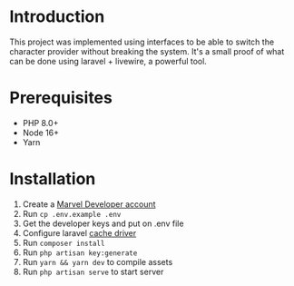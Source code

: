 # Introduction

This project was implemented using interfaces to be able to switch the character provider without breaking the system.
It's a small proof of what can be done using laravel + livewire, a powerful tool.

# Prerequisites

-   PHP 8.0+
-   Node 16+
-   Yarn

# Installation

1. Create a [Marvel Developer account](https://developer.marvel.com/documentation/getting_started)
2. Run `cp .env.example .env`
3. Get the developer keys and put on .env file
4. Configure laravel [cache driver](https://laravel.com/docs/8.x/cache)
5. Run `composer install`
6. Run `php artisan key:generate`
7. Run `yarn && yarn dev` to compile assets
8. Run `php artisan serve` to start server
